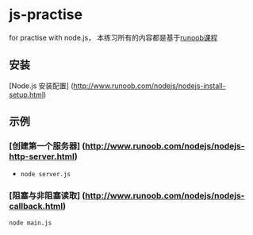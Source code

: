 # js-practise

for practise with node.js， 本练习所有的内容都是基于[runoob课程](http://www.runoob.com/nodejs/nodejs-tutorial.html "Node.js教程")  

## 安装

[Node.js 安装配置] (http://www.runoob.com/nodejs/nodejs-install-setup.html)

## 示例

### [创建第一个服务器] (http://www.runoob.com/nodejs/nodejs-http-server.html)
* `node server.js`

### [阻塞与非阻塞读取] (http://www.runoob.com/nodejs/nodejs-callback.html)
 `node main.js`
